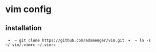 # vim config

## installation
` ➜  ~ git clone https://github.com/adamenger/vim.git`
` ➜  ~ ln -s ~/.vim/.vimrc ~/.vimrc`
